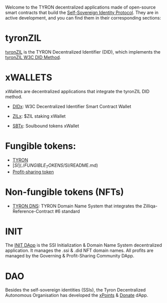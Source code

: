 Welcome to the TYRON decentralized applications made of open-source smart contracts that build the [Self-Sovereign Identity Protocol](https://tyron.network/ssiprotocol). They are in active development, and you can find them in their corresponding sections:

# tyronZIL

[tyronZIL](./DID/tyronZIL.scilla) is the TYRON Decentralized Identifier (DID), which implements the [tyronZIL W3C DID Method](https://tyronzil.com).

# xWALLETS

xWallets are decentralized applications that integrate the tyronZIL DID method.

- [DIDx](./DID/dApps/xWallets/DIDxWallet/v6/DIDxWALLET_v6.1.scilla): W3C Decentralized Identifier Smart Contract Wallet

- [ZILx](./DID/dApps/xWallets/ZILxWallet/ZILxWallet.scilla): $ZIL staking xWallet

- [SBTx](./DID/dApps/xWallets/SBTxWallet/SBTxWallet.scilla): Soulbound tokens xWallet

# Fungible tokens:

- [TYRON](./FUNGIBLE_TOKENS/TYRON/README.md)
- [$SI](./FUNGIBLE_TOKENS/$SI/README.md)
- [Profit-sharing token](./PST/README.md) 

# Non-fungible tokens (NFTs)
- [TYRON DNS](./NON_FUNGIBLE_TOKENS/TYRON_ZRC6.scilla): TYRON Domain Name System that integrates the Zilliqa-Reference-Contract #6 standard

# INIT

The [INIT DApp](./DID/dApps/Init/v3/INITDApp_v3.6.scilla) is the SSI Initialization & Domain Name System decentralized application. It manages the .ssi & .did NFT domain names. All profits are managed by the Governing & Profit-Sharing Community DApp.

# DAO

Besides the self-sovereign identities (SSIs), the Tyron Decentralized Autonomous Organisation has developed the [xPoints](DAO/xpoints.tyron.scilla) & [Donate](DAO/donate.tyron.scilla) dApp.